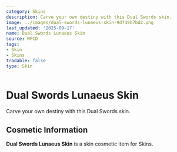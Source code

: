 ```yaml
---
category: Skins
description: Carve your own destiny with this Dual Swords skin.
image: ../images/dual-swords-lunaeus-skin-9df49b7bd2.png
last_updated: '2025-09-17'
name: Dual Swords Lunaeus Skin
source: WFCD
tags:
- Skin
- Skins
tradable: false
type: Skin
---
```


# Dual Swords Lunaeus Skin

Carve your own destiny with this Dual Swords skin.

## Cosmetic Information

**Dual Swords Lunaeus Skin** is a skin cosmetic item for Skins.

